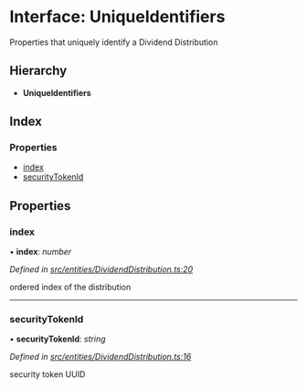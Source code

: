 # Interface: UniqueIdentifiers

Properties that uniquely identify a Dividend Distribution

## Hierarchy

* **UniqueIdentifiers**

## Index

### Properties

* [index](_entities_dividenddistribution_.uniqueidentifiers.md#index)
* [securityTokenId](_entities_dividenddistribution_.uniqueidentifiers.md#securitytokenid)

## Properties

###  index

• **index**: *number*

*Defined in [src/entities/DividendDistribution.ts:20](https://github.com/PolymathNetwork/polymath-sdk/blob/e8bbc1e/src/entities/DividendDistribution.ts#L20)*

ordered index of the distribution

___

###  securityTokenId

• **securityTokenId**: *string*

*Defined in [src/entities/DividendDistribution.ts:16](https://github.com/PolymathNetwork/polymath-sdk/blob/e8bbc1e/src/entities/DividendDistribution.ts#L16)*

security token UUID

